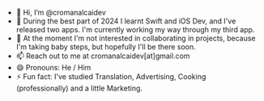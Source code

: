 - 👋 Hi, I’m @cromanalcaidev
- 🌱 During the best part of 2024 I learnt Swift and iOS Dev, and I've released two apps. I'm currently working my way through my third app.
- 💞️ At the moment I'm not interested in collaborating in projects, because I'm taking baby steps, but hopefully I'll be there soon.
- 📫 Reach out to me at cromanalcaidev[at]gmail.com
- 😄 Pronouns: He / Him
- ⚡ Fun fact: I've studied Translation, Advertising, Cooking (professionally) and a little Marketing.

<!---
cromanalcaidev/cromanalcaidev is a ✨ special ✨ repository because its `README.md` (this file) appears on your GitHub profile.
You can click the Preview link to take a look at your changes.
--->
